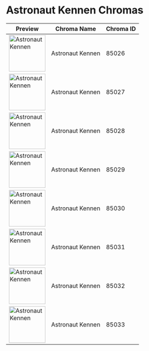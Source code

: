 # Astronaut Kennen Chromas

| Preview | Chroma Name | Chroma ID |
|---|---|---|
| <img src='https://raw.communitydragon.org/latest/plugins/rcp-be-lol-game-data/global/default/v1/champion-chroma-images/85/85026.png' alt='Astronaut Kennen' width='100'> | Astronaut Kennen | 85026 |
| <img src='https://raw.communitydragon.org/latest/plugins/rcp-be-lol-game-data/global/default/v1/champion-chroma-images/85/85027.png' alt='Astronaut Kennen' width='100'> | Astronaut Kennen | 85027 |
| <img src='https://raw.communitydragon.org/latest/plugins/rcp-be-lol-game-data/global/default/v1/champion-chroma-images/85/85028.png' alt='Astronaut Kennen' width='100'> | Astronaut Kennen | 85028 |
| <img src='https://raw.communitydragon.org/latest/plugins/rcp-be-lol-game-data/global/default/v1/champion-chroma-images/85/85029.png' alt='Astronaut Kennen' width='100'> | Astronaut Kennen | 85029 |
| <img src='https://raw.communitydragon.org/latest/plugins/rcp-be-lol-game-data/global/default/v1/champion-chroma-images/85/85030.png' alt='Astronaut Kennen' width='100'> | Astronaut Kennen | 85030 |
| <img src='https://raw.communitydragon.org/latest/plugins/rcp-be-lol-game-data/global/default/v1/champion-chroma-images/85/85031.png' alt='Astronaut Kennen' width='100'> | Astronaut Kennen | 85031 |
| <img src='https://raw.communitydragon.org/latest/plugins/rcp-be-lol-game-data/global/default/v1/champion-chroma-images/85/85032.png' alt='Astronaut Kennen' width='100'> | Astronaut Kennen | 85032 |
| <img src='https://raw.communitydragon.org/latest/plugins/rcp-be-lol-game-data/global/default/v1/champion-chroma-images/85/85033.png' alt='Astronaut Kennen' width='100'> | Astronaut Kennen | 85033 |

